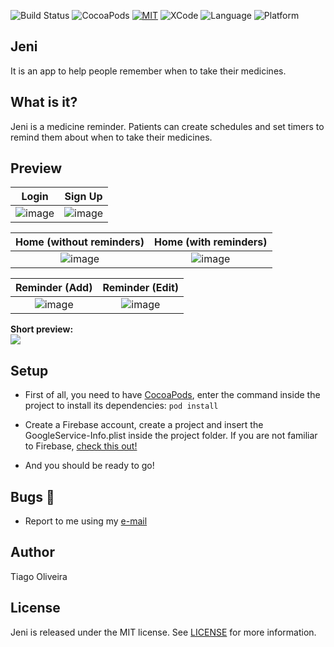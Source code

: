 ![Build Status](https://img.shields.io/badge/build-passing-brightgreen.svg) ![CocoaPods](https://img.shields.io/badge/pod-1.5.3-blue.svg) [![MIT](https://img.shields.io/badge/License-MIT-red.svg)](https://opensource.org/licenses/MIT) 
![XCode](https://img.shields.io/badge/XCode-10.0-inactive.svg) ![Language](https://img.shields.io/badge/Language-Swift4.2-inactive.svg) ![Platform](https://img.shields.io/badge/Platform-iOS-inactive.svg) 

## Jeni
It is an app to help people remember when to take their medicines.

## What is it?
Jeni is a medicine reminder. Patients can create schedules and set timers to remind them about when to take their medicines.

## Preview
Login          | Sign Up
:-------------------------:|:-------------------------:
![image](https://user-images.githubusercontent.com/8193383/61099087-92872e00-a437-11e9-8c7a-d474f19fc096.png)  |   ![image](https://user-images.githubusercontent.com/8193383/61099088-92872e00-a437-11e9-9b9e-faa375f9ff3f.png)

Home (without reminders)         |  Home (with reminders)
:-------------------------:|:-------------------------:
![image](https://user-images.githubusercontent.com/8193383/61099089-931fc480-a437-11e9-8337-23c9bd42c036.png) |    ![image](https://user-images.githubusercontent.com/8193383/61099091-931fc480-a437-11e9-98af-4cb5ad628a02.png)

Reminder (Add)         |  Reminder (Edit)
:-------------------------:|:-------------------------:
![image](https://user-images.githubusercontent.com/8193383/61100208-ab91de00-a43b-11e9-9df6-80dbd9ab87f2.png) |    ![image](https://user-images.githubusercontent.com/8193383/61100207-ab91de00-a43b-11e9-85e5-708acdc21225.png)

**Short preview:**<br />
![](http://g.recordit.co/4CdXRnBlZv.gif)

## Setup
- First of all, you need to have [CocoaPods](https://cocoapods.org), enter the command inside the project to install its dependencies:
`pod install`

- Create a Firebase account, create a project and insert the GoogleService-Info.plist inside the project folder. If you are not familiar to Firebase, [check this out!](https://youtu.be/iMkifTEaefE?t=221)

- And you should be ready to go!

## Bugs :bug:
- Report to me using my [e-mail](tiago_fernandes89@hotmail.com)

## Author
Tiago Oliveira

## License

Jeni is released under the MIT license. See [LICENSE](https://github.com/issuran/Jeni/blob/master/LICENSE) for more information.
